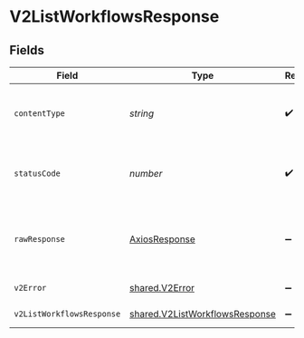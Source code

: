 # V2ListWorkflowsResponse


## Fields

| Field                                                                            | Type                                                                             | Required                                                                         | Description                                                                      |
| -------------------------------------------------------------------------------- | -------------------------------------------------------------------------------- | -------------------------------------------------------------------------------- | -------------------------------------------------------------------------------- |
| `contentType`                                                                    | *string*                                                                         | :heavy_check_mark:                                                               | HTTP response content type for this operation                                    |
| `statusCode`                                                                     | *number*                                                                         | :heavy_check_mark:                                                               | HTTP response status code for this operation                                     |
| `rawResponse`                                                                    | [AxiosResponse](https://axios-http.com/docs/res_schema)                          | :heavy_minus_sign:                                                               | Raw HTTP response; suitable for custom response parsing                          |
| `v2Error`                                                                        | [shared.V2Error](../../models/shared/v2error.md)                                 | :heavy_minus_sign:                                                               | General error                                                                    |
| `v2ListWorkflowsResponse`                                                        | [shared.V2ListWorkflowsResponse](../../models/shared/v2listworkflowsresponse.md) | :heavy_minus_sign:                                                               | List of workflows                                                                |